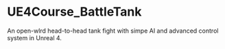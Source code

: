 # UE4Course_BattleTank
An open-wlrd head-to-head tank fight with simpe AI and advanced control system in Unreal 4.
